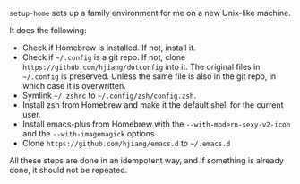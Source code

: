`setup-home` sets up a family environment for me on a new Unix-like machine.

It does the following:

- Check if Homebrew is installed. If not, install it.
- Check if `~/.config` is a git repo. If not, clone `https://github.com/hjiang/dotconfig` into it. The original files in `~/.config` is preserved. Unless the same file is also in the git repo, in which case it is overwritten.
- Symlink `~/.zshrc` to `~/.config/zsh/config.zsh`.
- Install zsh from Homebrew and make it the default shell for the current user.
- Install emacs-plus from Homebrew with the `--with-modern-sexy-v2-icon` and the `--with-imagemagick` options
- Clone `https://github.com/hjiang/emacs.d` to `~/.emacs.d`

All these steps are done in an idempotent way, and if something is already done, it should not be repeated.
